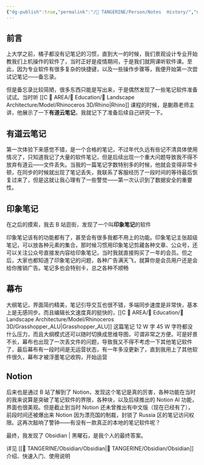 ```yaml
---
{"dg-publish":true,"permalink":"/🍊 TANGERINE/Person/Notes  History/","noteIcon":"2","created":"2024-10-31T23:11:38.202+08:00","updated":"2025-04-15T09:33:03.717+08:00"}
---
```


## 前言

上大学之前，橘子都没有记笔记的习惯，直到大一的时候，我们景观设计专业开始教我们上机操作的软件了，当时正好是疫情期间，于是我们就网课听软件课。至此，因为专业软件有很多复杂的快捷键，以及一些操作步骤等，我便开始第一次尝试记笔记——备忘录。

但是备忘录比较简陋，很多东西只能是写出来，于是偶然发现了一些笔记软件准备试试。当时听 [[C 📔 AREA/📖 Education/🌳 Landscape Architecture/Model/Rhinoceros 3D/Rhino\|Rhino]] 课程的时候，是蒯鼎老师主讲，他展示了一下**有道云笔记**，我就记下了准备后续自己研究一下。

## 有道云笔记

第一次体验下来感觉不错，是一个合格的笔记，不过年代久远有些记不清具体使用情况了，只知道我记了大量的软件笔记，但是后续出现一个重大问题导致我不得不放弃有道云——文件丢失。当我的一篇笔记字数特别多的时候，他就会变得非常卡顿，在同步的时候就出现了笔记丢失，我联系了客服经历了一段时间的等待最后恢复过来了，但是这就让我心理有了一些警觉——第一次认识到了数据安全的重要性。

## 印象笔记

在之后的摸索，我去 B 站逛街，发现了一个叫**印象笔记**的软件

印象笔记该有的功能都有了，甚至会有很多我都不用上的功能。印象笔记主张超级笔记，可以放各种元素的集合，那时候习惯用印象笔记剪藏各种文章、公众号，还可以关注公众号直接发内容给印象笔记，当时我就直接购买了一年的会员。但之后，大家也都知道了印象笔记的问题，各种广告满天飞，就算你是会员用户还是会给你推销广告。笔记多也会特别卡，总之各种不顺畅

## 幕布

大纲笔记，界面简约精美，笔记引导交互也很不错，多端同步速度是非常快，基本上是无感同步。而且编辑长文速度真的挺快的，[[C 📔 AREA/📖 Education/🌳 Landscape Architecture/Model/Rhinoceros 3D/Grasshopper_ALU\|Grasshopper_ALU]] 这篇笔记 12 W 字 45 W 字符都没什么压力，而且大纲模式还可以随时切换成思维导图，可谓非常之方便。可是好景不长，幕布也出现了一次丢文件的问题，导致我又不得不考虑一下其他笔记软件了，最后幕布有一段时间是无运营状态，有一年多没更新了，直到我用上了其他软件很久，幕布才被浮墨笔记收购，开始运营

## Notion

后来也是通过 B 站了解到了 Notion，发现这个笔记是真的厉害，各种功能在当时的我来说算是突破了笔记软件的界限，各种块，以及后续推出的 Notion AI 功能，界面也很美观。但是截止到当时 Notion 还未曾推出有中文版（现在已经有了），前段时间还被爆出来 Notion 因为漂亮国的制裁，封锁了 Russia 区的笔记访问权限。这再次敲响了警钟——有没有一款真正的本地的笔记软件呢？

最终，我发现了 Obsidian | 黑曜石，是我个人的最终答案。

详见 [[🍊 TANGERINE/Obsidian/Obsidian\|🍊 TANGERINE/Obsidian/Obsidian]] 介绍、快速入门、使用说明